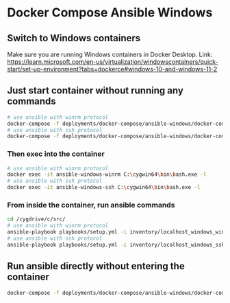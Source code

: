 # Docker Compose Ansible Windows

## Switch to Windows containers

Make sure you are running Windows containers in Docker Desktop.
Link: https://learn.microsoft.com/en-us/virtualization/windowscontainers/quick-start/set-up-environment?tabs=dockerce#windows-10-and-windows-11-2

## Just start container without running any commands

```bash
# use ansible with winrm protocol
docker-compose -f deployments/docker-compose/ansible-windows/docker-compose.keepalive.yml up ansible-windows-winrm
# use ansible with ssh protocol
docker-compose -f deployments/docker-compose/ansible-windows/docker-compose.keepalive.yml up ansible-windows-ssh
```

### Then exec into the container

```bash
# use ansible with winrm protocol
docker exec -it ansible-windows-winrm C:\cygwin64\bin\bash.exe -l
# use ansible with ssh protocol
docker exec -it ansible-windows-ssh C:\cygwin64\bin\bash.exe -l
```

### From inside the container, run ansible commands

```bash
cd /cygdrive/c/src/
# use ansible with winrm protocol
ansible-playbook playbooks/setup.yml -i inventory/localhost_windows_winrm.yml -l windows_host -vvv
# use ansible with ssh protocol
ansible-playbook playbooks/setup.yml -i inventory/localhost_windows_ssh.yml -l windows_host --ask-pass -vvv
```

## Run ansible directly without entering the container

```bash
docker-compose -f deployments/docker-compose/ansible-windows/docker-compose.yml up
```
